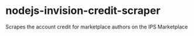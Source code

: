 # nodejs-invision-credit-scraper
Scrapes the account credit for marketplace authors on the IPS Marketplace
